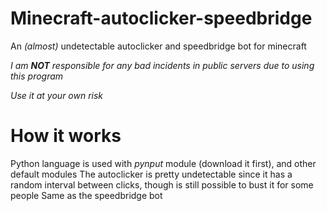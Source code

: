# Minecraft-autoclicker-speedbridge
An _(almost)_ undetectable autoclicker and speedbridge bot for minecraft

_I am **NOT** responsible for any bad incidents in public servers due to using this program_

_Use it at your own risk_


# How it works
Python language is used with _pynput_ module (download it first), and other default modules
The autoclicker is pretty undetectable since it has a random interval between clicks, though is still possible to bust it for some people
Same as the speedbridge bot
